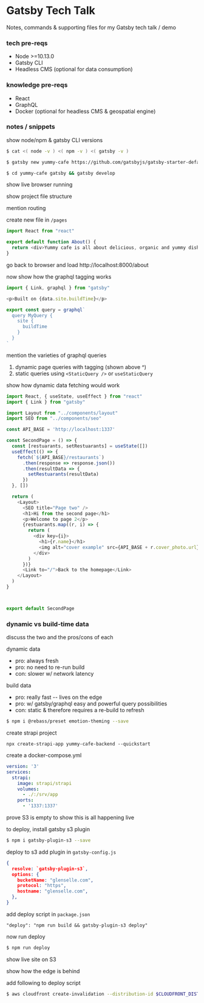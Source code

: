 # Gatsby Tech Talk
Notes, commands &amp; supporting files for my Gatsby tech talk / demo

### tech pre-reqs
- Node >=10.13.0
- Gatsby CLI
- Headless CMS (optional for data consumption)

### knowledge pre-reqs
- React
- GraphQL
- Docker (optional for headless CMS & geospatial engine)

### notes / snippets

show node/npm & gatsby CLI versions

```bash
$ cat <( node -v ) <( npm -v ) <( gatsby -v )
```

```bash
$ gatsby new yummy-cafe https://github.com/gatsbyjs/gatsby-starter-default
```

```bash
$ cd yummy-cafe gatsby && gatsby develop
```

show live browser running

show project file structure

mention routing

create new file in `/pages`

```javascript
import React from "react"

export default function About() {
  return <div>Yummy cafe is all about delicious, organic and yummy dishes and drinks. Yum.</div>
}
```

go back to browser and load http://localhost:8000/about

now show how the graphql tagging works

```javascript
import { Link, graphql } from "gatsby"

<p>Built on {data.site.buildTime}</p>

export const query = graphql`
  query MyQuery {
    site {
      buildTime
    }
  }
`
```

mention the varieties of graphql queries

1. dynamic page queries with tagging (shown above ^)
2. static queries using `<StaticQuery />` or `useStaticQuery`

show how dynamic data fetching would work

```javascript
import React, { useState, useEffect } from "react"
import { Link } from "gatsby"

import Layout from "../components/layout"
import SEO from "../components/seo"

const API_BASE = 'http://localhost:1337'

const SecondPage = () => {
  const [restuarants, setRestuarants] = useState([])
  useEffect(() => {
    fetch(`${API_BASE}/restaurants`)
      .then(response => response.json())
      .then(resultData => {
        setRestuarants(resultData)
      })
  }, [])

  return (
    <Layout>
      <SEO title="Page two" />
      <h1>Hi from the second page</h1>
      <p>Welcome to page 2</p>
      {restuarants.map((r, i) => {
        return (
          <div key={i}>
            <h1>{r.name}</h1>
            <img alt="cover example" src={API_BASE + r.cover_photo.url} />
          </div>
        )
      })}
      <Link to="/">Back to the homepage</Link>
    </Layout>
  )
}



export default SecondPage
```

### dynamic vs build-time data
discuss the two and the pros/cons of each

dynamic data
- pro: always fresh
- pro: no need to re-run build
- con: slower w/ network latency

build data
- pro: really fast -- lives on the edge
- pro: w/ gatsby/graphql easy and powerful query possibilities
- con: static & therefore requires a re-build to refresh



```bash
$ npm i @rebass/preset emotion-theming --save
```

create strapi project

```
npx create-strapi-app yummy-cafe-backend --quickstart
```

create a docker-compose.yml

```yaml
version: '3'
services:
  strapi:
    image: strapi/strapi
    volumes:
      - ./:/srv/app
    ports:
      - '1337:1337'
```

prove S3 is empty to show this is all happening live

to deploy, install gatsby s3 plugin

```bash
$ npm i gatsby-plugin-s3 --save
```

deploy to s3 add plugin in `gatsby-config.js`

```json
{
  resolve: `gatsby-plugin-s3`,
  options: {
    bucketName: "glenselle.com",
    protocol: "https",
    hostname: "glenselle.com",
  },
}
```

add deploy script in `package.json`

```
"deploy": "npm run build && gatsby-plugin-s3 deploy"
```

now run deploy

```bash
$ npm run deploy
```

show live site on S3

show how the edge is behind

add following to deploy script

```bash
$ aws cloudfront create-invalidation --distribution-id $CLOUDFRONT_DISTRIBUTION --paths \"/*\""
```